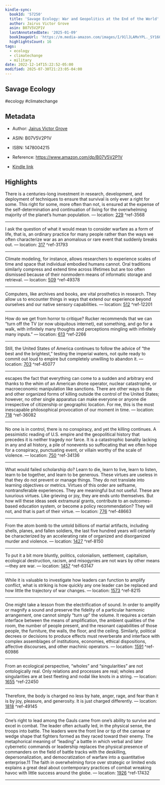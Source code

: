 ```yaml
---
kindle-sync:
  bookId: '57250'
  title: 'Savage Ecology: War and Geopolitics at the End of the World'
  author: Jairus Victor Grove
  asin: B07V5V2P1V
  lastAnnotatedDate: '2025-01-09'
  bookImageUrl: 'https://m.media-amazon.com/images/I/91lJLAMxYPL._SY160.jpg'
  highlightsCount: 16
tags:
  - ecology
  - climatechange
  - military
date: 2022-12-14T15:22:52-05:00
modified: 2025-07-30T21:23:05-04:00
---
```

## Savage Ecology

#ecology #climatechange

## Metadata

* Author: [Jairus Victor Grove](https://www.amazon.com/Jairus-Victor-Grove/e/B07THJWX2G/ref=dp_byline_cont_ebooks_1)

* ASIN: B07V5V2P1V

* ISBN: 1478004215

* Reference: <https://www.amazon.com/dp/B07V5V2P1V>

* [Kindle link](kindle://book?action=open&asin=B07V5V2P1V)

## Highlights

There is a centuries-long investment in research, development, and deployment of techniques to ensure that survival is only ever a right for some. This right for some, more often than not, is ensured at the expense of the self-determination and continuation of living for the overwhelming majority of the planet’s human population. — location: [229](kindle://book?action=open&asin=B07V5V2P1V&location=229) ^ref-3568

---

I ask the question of what it would mean to consider warfare as a form of life, that is, an ordinary practice for many people rather than the ways we often characterize war as an anomalous or rare event that suddenly breaks out. — location: [317](kindle://book?action=open&asin=B07V5V2P1V&location=317) ^ref-31793

---

Climate modeling, for instance, allows researchers to experience scales of time and space that individual embodied humans cannot. Oral traditions similarly compress and extend time across lifetimes but are too often dismissed because of their nonmodern means of informatic storage and retrieval. — location: [509](kindle://book?action=open&asin=B07V5V2P1V&location=509) ^ref-49378

---

Computers, like archives and books, are vital prosthetics in research. They allow us to encounter things in ways that extend our experience beyond ourselves and our native sensory capabilities. — location: [512](kindle://book?action=open&asin=B07V5V2P1V&location=512) ^ref-12201

---

How do we get from horror to critique? Rucker recommends that we can “turn off the TV (or now ubiquitous internet), eat something, and go for a walk, with infinitely many thoughts and perceptions mingling with infinitely many inputs.” — location: [613](kindle://book?action=open&asin=B07V5V2P1V&location=613) ^ref-2266

---

Still, the United States of America continues to follow the advice of “the best and the brightest,” testing the imperial waters, not quite ready to commit out loud to empire but completely unwilling to abandon it. — location: [703](kindle://book?action=open&asin=B07V5V2P1V&location=703) ^ref-45077

---

escapes the fact that everything can come to a sudden and arbitrary end thanks to the whim of an American drone operator, nuclear catastrophe, or macroeconomic manipulation like sanctions. There are other ways to die and other organized forms of killing outside the control of the United States; however, no other single apparatus can make everyone or anyone die irrespective of citizenship or geographic location. For me, this is the most inescapable philosophical provocation of our moment in time. — location: [718](kindle://book?action=open&asin=B07V5V2P1V&location=718) ^ref-36082

---

No one is in control, there is no conspiracy, and yet the killing continues. A pessimistic reading of U.S. empire and the geopolitical history that precedes it is neither tragedy nor farce. It is a catastrophic banality lacking in any and all history, a pile of nonevents so suffocating that we often hope for a conspiracy, punctuating event, or villain worthy of the scale of violence. — location: [750](kindle://book?action=open&asin=B07V5V2P1V&location=750) ^ref-34136

---

What would failed scholarship do? Learn to die, learn to live, learn to listen, learn to be together, and learn to be generous. These virtues are useless in that they do not prevent or manage things. They do not translate into learning objectives or metrics. Virtues of this order are selfsame, nontransferable experiences. They are meaningful but not useful. These are luxurious virtues. Like grieving or joy, they are ends unto themselves. But how will these ideas seek extramural grants, contribute to an outcomes-based education system, or become a policy recommendation? They will not, and that is part of their virtue. — location: [776](kindle://book?action=open&asin=B07V5V2P1V&location=776) ^ref-48663

---

From the atom bomb to the untold billions of martial artifacts, including shells, planes, and fallen soldiers, the last five hundred years will certainly be characterized by an accelerating rate of organized and disorganized murder and violence. — location: [1427](kindle://book?action=open&asin=B07V5V2P1V&location=1427) ^ref-8150

---

To put it a bit more bluntly, politics, colonialism, settlement, capitalism, ecological destruction, racism, and misogynies are not wars by other means—they are war. — location: [1457](kindle://book?action=open&asin=B07V5V2P1V&location=1457) ^ref-63147

---

While it is valuable to investigate how leaders can function to amplify conflict, what is striking is how quickly any one leader can be replaced and how little the trajectory of war changes. — location: [1573](kindle://book?action=open&asin=B07V5V2P1V&location=1573) ^ref-8215

---

One might take a lesson from the electrification of sound. In order to amplify or magnify a sound and preserve the fidelity of a particular harmonic arrangement, one cannot simply “turn up” the volume. It requires a certain interface between the means of amplification, the ambient qualities of the room, the number of people present, and the resonant capabilities of those people, the furniture, the walls, the floor, and the ceiling. Similarly, political decrees or decisions to produce effects must reverberate and interface with complex assemblages of institutions, economies, ethical dispositions, affective discourses, and other machinic operators. — location: [1591](kindle://book?action=open&asin=B07V5V2P1V&location=1591) ^ref-60986

---

From an ecological perspective, “wholes” and “singularities” are not ontologically real. Only relations and processes are real; wholes and singularities are at best fleeting and nodal like knots in a string. — location: [1655](kindle://book?action=open&asin=B07V5V2P1V&location=1655) ^ref-22450

---

Therefore, the body is charged no less by hate, anger, rage, and fear than it is by joy, pleasure, and generosity. It is just charged differently. — location: [1818](kindle://book?action=open&asin=B07V5V2P1V&location=1818) ^ref-49145

---

One’s right to lead among the Gauls came from one’s ability to survive and excel in combat. The leader often actually led, in the physical sense, the troops into battle. The leaders were the front line or tip of the cannae or wedge shape that fighters formed as they raced toward their enemy. The metaphorical meaning of “leading” a battle in which verbal and later cybernetic commands or leadership replaces the physical presence of commanders on the field of battle tracks with the deskilling, depersonalization, and democratization of warfare into a quantitative enterprise.11 The faith in overwhelming force over strategic or limited ends explains a great deal about contemporary practices of combat wreaking havoc with little success around the globe. — location: [1926](kindle://book?action=open&asin=B07V5V2P1V&location=1926) ^ref-17432

---
